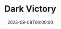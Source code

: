 ---
title: Dark Victory
date: 2023-09-08T00:00:00
opening_date: 1941-01-21
closing_date: 1941-01-24
layout: productions
program:
Theatre: Theatre Jacksonville
Venue: Little Theatre
cast:
- Miss Jenny: Anna Crocker
- Miss Wainwright: Bernice Klepper
- Josie: Elizabeth Hulett
- Postman: George Spelvin
- Bill Ewing: Hall Harris
- Dr. Parsons: John F. Crocker
- Connie Ewing: Katherine Chaffee
- Michael: Lowell Clucas
- Judith Traherne: Margaret Hunter
- Alden Blaine: Martha Pace Livesay
- Janette Borden: Mildred Carswell
- Dr. Frederick Steele: Raymond C. Winstead
- Leslie Clarke: Richard Hollahan
crew:
- Technical Director: Alex Pillsbury
- Stage Manager: Charles Roberts
- Director: Edward J. Crowley
- Assistant to Director: Eleonor Edwards
- Crew Assistant:
  - Eleonor Edwards
  - Hall Harris
  - Harold Hornbeak
  - Jesse Hoagland
  - John Temple Gilmer
  - Malcolm Hoagland
  - Mildred Carswell
  - Pol Delgado
- Props: Kay Godshalk
orchestra:
---